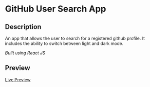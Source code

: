 # GitHub User Search App

## Description

An app that allows the user to search for a registered github profile. It includes the ability to switch between light and dark mode.

_Built using React JS_

## Preview

[Live Preview](https://github-user-search-app-antitheft.netlify.app/)
